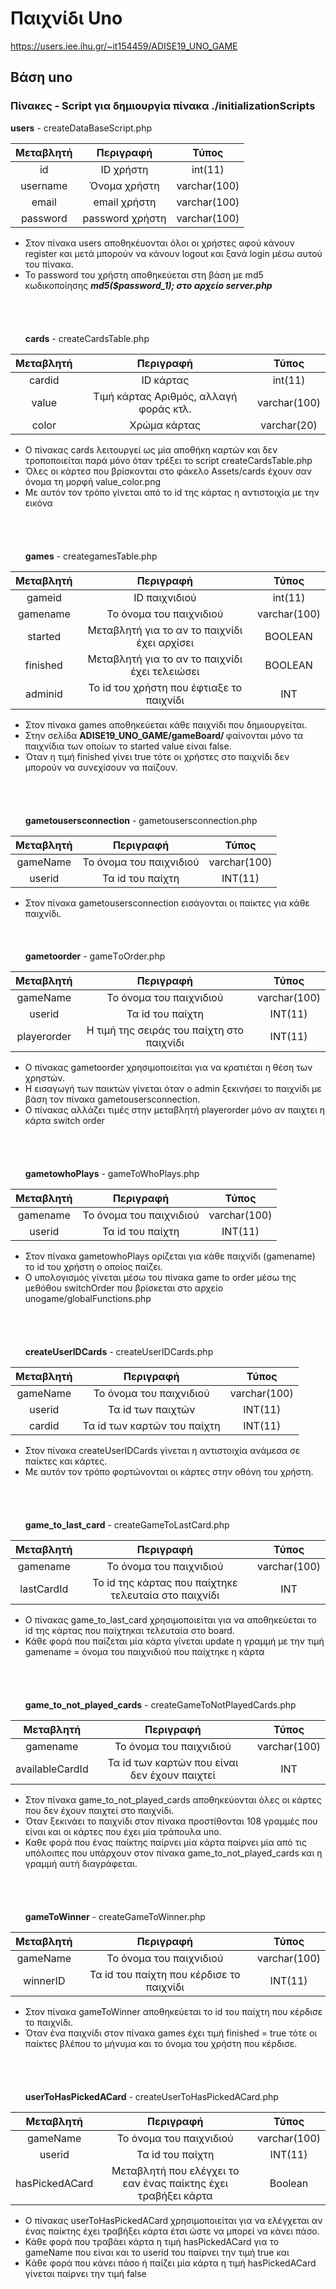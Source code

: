 # Παιχνίδι Uno
https://users.iee.ihu.gr/~it154459/ADISE19_UNO_GAME 
## Bάση uno

### Πίνακες - Script για δημιουργία πίνακα ./initializationScripts

**users** - createDataBaseScript.php

| Μεταβλητή    | Περιγραφή                             | Τύπος        |
| :---:        |     :---:                               |    :---:      |
| id          | ID χρήστη                   | int(11)  |
| username     | Όνομα χρήστη                          | varchar(100)        |
| email     | email χρήστη | varchar(100)        |
| password     | password χρήστη | varchar(100)        |

* Στον πίνακα users αποθηκέυονται όλοι οι χρήστες αφού κάνουν register και μετά μπορούν να κάνουν logout και ξανά login μέσω αυτού του πίνακα. <br>
* Το password του χρήστη αποθηκεύεται στη βάση με md5 κωδικοποίησης ***md5($password_1); στο αρχείο server.php***<br>
<br><br><br><br>
**cards** - createCardsTable.php

| Μεταβλητή    | Περιγραφή                             | Τύπος        |
| :---:        |     :---:                               |    :---:      |
| cardid          | ID κάρτας                   | int(11)  |
| value     | Τιμή κάρτας Αριθμός, αλλαγή φοράς κτλ.                          | varchar(100)        |
| color     | Χρώμα κάρτας | varchar(20)        |

* Ο πίνακας cards λειτουργεί ως μία αποθήκη καρτών και δεν τροποποιείται παρά μόνο όταν τρέξει το script createCardsTable.php <br>
* Όλες οι κάρτεσ που βρίσκονται στο φάκελο Assets/cards έχουν σαν όνομα τη μορφή value_color.png <br>
* Με αυτόν τον τρόπο γίνεται από το id της κάρτας η αντιστοιχία με την εικόνα <br>
<br><br><br><br>
**games** - creategamesTable.php

| Μεταβλητή    | Περιγραφή | Τύπος        |
| :---:        |     :---:     |    :---:      |
| gameid          | ID παιχνιδιού | int(11)  |
| gamename     | Το όνομα του παιχνιδιού | varchar(100)|
| started     | Μεταβλητή για το αν το παιχνίδι έχει αρχίσει | BOOLEAN |
| finished     | Μεταβλητή για το αν το παιχνίδι έχει τελειώσει | BOOLEAN |
| adminid     | To id του χρήστη που έφτιαξε το παιχνίδι | INT|

* Στον πίνακα games αποθηκεύεται κάθε παιχνίδι που δημιουργείται. <br>
* Στην σελίδα <b> ADISE19_UNO_GAME/gameBoard/ </b> φαίνονται μόνο τα παιχνίδια των οποίων το started value είναι false. <br>
* Όταν η τιμή finished γίνει true τότε οι χρήστες στο παιχνίδι δεν μπορούν να συνεχίσουν να παίζουν.<br>
<br><br><br><br>
**gametousersconnection** - gametousersconnection.php
                   
| Μεταβλητή    | Περιγραφή | Τύπος        |
| :---:        |     :---:     |    :---:      |
| gameName     | Το όνομα του παιχνιδιού | varchar(100)|
| userid     | Τα id του παίχτη | INT(11) |

* Στον πίνακα gametousersconnection εισάγονται οι παίκτες για κάθε παιχνίδι.
<br><br><br><br>
**gametoorder** - gameΤoΟrder.php
                   
| Μεταβλητή    | Περιγραφή | Τύπος        |
| :---:        |     :---:     |    :---:      |
| gameName     | Το όνομα του παιχνιδιού | varchar(100)|
| userid     | Τα id του παίχτη | INT(11) |
| playerorder | Η τιμή της σειράς του παίχτη στο παιχνίδι | INT(11) |

* Ο πίνακας gametoorder χρησιμοποιείται για να κρατιέται η θέση των χρηστών. <br>
* Η εισαγωγή των παικτών γίνεται όταν ο admin ξεκινήσει το παιχνίδι με βάση τον πίνακα gametousersconnection.<br>
* Ο πίνακας αλλάζει τιμές στην μεταβλητή playerorder μόνο αν παιχτει η κάρτα switch order<br>
<br><br><br><br>
**gametowhoPlays** - gameToWhoPlays.php
                   
| Μεταβλητή    | Περιγραφή | Τύπος        |
| :---:        |     :---:     |    :---:      |
| gamename     | Το όνομα του παιχνιδιού | varchar(100)|
| userid     | Τα id του παίχτη | INT(11) |

* Στον πίνακα gametowhoPlays ορίζεται για κάθε παιχνίδι (gamename) το id του χρήστη ο οποίος παίζει. <br>
* Ο υπολογισμός γίνεται μέσω του πίνακα game to order μέσω της μεθόθου switchOrder που βρίσκεται στο αρχείο unogame/globalFunctions.php<br>
<br><br><br><br>
**createUserIDCards** - createUserIDCards.php
                   
| Μεταβλητή    | Περιγραφή | Τύπος        |
| :---:        |     :---:     |    :---:      |
| gameName     | Το όνομα του παιχνιδιού | varchar(100)|
| userid     | Τα id των παιχτών | INT(11) |
| cardid     | Τα id των καρτών του παίχτη | INT(11) |

* Στον πίνακα createUserIDCards γίνεται η αντιστοιχία ανάμεσα σε παίκτες και κάρτες. <br>
* Με αυτόν τον τρόπο φορτώνονται οι κάρτες στην οθόνη του χρήστη. <br>
<br><br><br><br>
**game_to_last_card** - createGameToLastCard.php

| Μεταβλητή    | Περιγραφή | Τύπος        |
| :---:        |     :---:     |    :---:      |
| gamename     | Το όνομα του παιχνιδιού | varchar(100)|
| lastCardId     | Το id της κάρτας που παίχτηκε τελευταία στο παιχνίδι | INT |

* Ο πίνακας game_to_last_card χρησιμοποιείται για να αποθηκεύεται το id της κάρτας που παίχτηκαι τελευταία στο board.<br>
* Κάθε φορά που παίζεται μία κάρτα γίνεται update η γραμμή με την τιμή gamename = όνομα του παιχνιδιού που παίχτηκε η κάρτα<br>
<br><br><br><br>
**game_to_not_played_cards** - createGameToNotPlayedCards.php

| Μεταβλητή    | Περιγραφή | Τύπος        |
| :---:        |     :---:     |    :---:      |
| gamename     | Το όνομα του παιχνιδιού | varchar(100)|
| availableCardId     | Τα id των καρτών που είναι δεν έχουν παιχτεί | INT |

* Στον πίνακα game_to_not_played_cards αποθηκεύονται όλες οι κάρτες που δεν έχουν παιχτεί στο παιχνίδι.<br>
* Όταν ξεκινάει το παιχνίδι στον πίνακα προστίθονται 108 γραμμές που είναι και οι κάρτες που έχει μία τράπουλα uno.<br>
* Καθε φορά που ένας παίκτης παίρνει μία κάρτα παίρνει μία από τις υπόλοιπες που υπάρχουν στον πίνακα game_to_not_played_cards και η γραμμή αυτή διαγράφεται.<br>
<br><br><br><br>
**gameToWinner** - createGameToWinner.php

| Μεταβλητή    | Περιγραφή | Τύπος        |
| :---:        |     :---:     |    :---:      |
| gameName     | Το όνομα του παιχνιδιού | varchar(100)|
| winnerID     | Τα id του παίχτη που κέρδισε το παιχνίδι | INT(11) |

* Στον πίνακα gameToWinner αποθηκεύεται το id του παίχτη που κέρδισε το παιχνίδι.<br>
* Όταν ένα παιχνίδι στον πίνακα games έχει τιμή finished = true τότε οι παίκτες βλέπου το μήνυμα και το όνομα του χρήστη που κέρδισε. <br>
<br><br><br><br>
**userToHasPickedACard** - createUserToHasPickedACard.php
                   
| Μεταβλητή    | Περιγραφή | Τύπος        |
| :---:        |     :---:     |    :---:      |
| gameName     | Το όνομα του παιχνιδιού | varchar(100)|
| userid     | Τα id του παίχτη | INT(11) |
| hasPickedACard     | Μεταβλητή που ελέγχει το εαν ένας παίκτης έχει τραβήξει κάρτα | Boolean |

* Ο πίνακας userToHasPickedACard χρησιμοποιείται για να ελέγχεται αν ένας παίκτης έχει τραβήξει κάρτα έτσι ώστε να μπορεί να κάνει πάσο.<br>
* Κάθε φορά που τραβάει κάρτα η τιμή hasPickedACard για το gameName που είναι και το userid του παίρνει την τιμή true και <br>
* Kάθε φορά που κάνει πάσο ή παίζει μία κάρτα η τιμή hasPickedACard γίνεται παίρνει την τιμή false <br>

